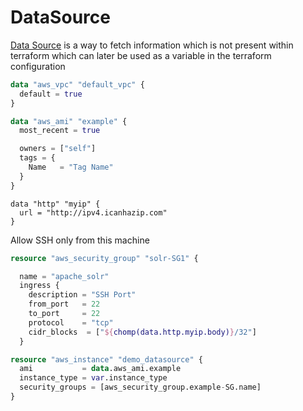 # DataSource 

[Data Source](https://www.terraform.io/docs/language/data-sources/index.html) is a way to fetch information which is not present within terraform
which can later be used as a variable in the terraform configuration

```terraform
data "aws_vpc" "default_vpc" {
  default = true
}
```

```terraform
data "aws_ami" "example" {
  most_recent = true

  owners = ["self"]
  tags = {
    Name   = "Tag Name"
  }
}

```

```
data "http" "myip" {
  url = "http://ipv4.icanhazip.com"
}
```
Allow SSH only from this machine
```terraform
resource "aws_security_group" "solr-SG1" {

  name = "apache_solr"
  ingress {
    description = "SSH Port"
    from_port   = 22
    to_port     = 22
    protocol    = "tcp"
    cidr_blocks  = ["${chomp(data.http.myip.body)}/32"]
  }

resource "aws_instance" "demo_datasource" {
  ami           = data.aws_ami.example
  instance_type = var.instance_type
  security_groups = [aws_security_group.example-SG.name]
}
```

